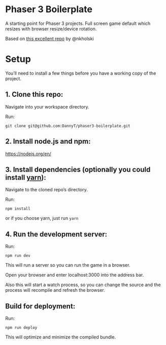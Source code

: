 # Phaser 3 Boilerplate
A starting point for Phaser 3 projects. Full screen game default which resizes with browser resize/device rotation.

Based on [this excellent repo](https://github.com/nkholski/phaser3-es6-webpack) by @nkholski

# Setup
You’ll need to install a few things before you have a working copy of the project.

## 1. Clone this repo:

Navigate into your workspace directory.

Run:

```git clone git@github.com:DannyT/phaser3-boilerplate.git```

## 2. Install node.js and npm:

https://nodejs.org/en/


## 3. Install dependencies (optionally you could install [yarn](https://yarnpkg.com/)):

Navigate to the cloned repo’s directory.

Run:

```npm install```

or if you choose yarn, just run ```yarn```

## 4. Run the development server:

Run:

```npm run dev```

This will run a server so you can run the game in a browser.

Open your browser and enter localhost:3000 into the address bar.

Also this will start a watch process, so you can change the source and the process will recompile and refresh the browser.


## Build for deployment:

Run:

```npm run deploy```

This will optimize and minimize the compiled bundle.
